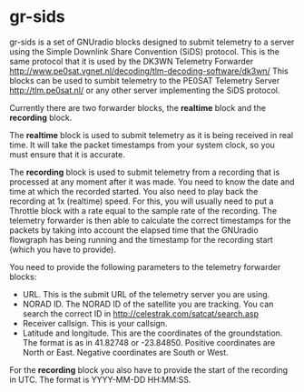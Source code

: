 # gr-sids
gr-sids is a set of GNUradio blocks designed to submit telemetry to a
server using the Simple Downlink Share Convention (SiDS) protocol. This is the
same protocol that it is used by the DK3WN Telemetry Forwarder
http://www.pe0sat.vgnet.nl/decoding/tlm-decoding-software/dk3wn/
This blocks can be used to sumbit telemetry to the PE0SAT Telemetry Server
http://tlm.pe0sat.nl/
or any other server implementing the SiDS protocol.

Currently there are two forwarder blocks, the **realtime** block and the
**recording** block.

The **realtime** block is used to submit telemetry as it is being received in
real time. It will take the packet timestamps from your system clock, so you
must ensure that it is accurate.

The **recording** block is used to submit telemetry from a recording that is
processed at any moment after it was made. You need to know the date and time at
which the recorded started. You also need to play back the recording at 1x
(realtime) speed. For this, you will usually need to put a Throttle block with a
rate equal to the sample rate of the recording. The telemetry forwarder is then
able to calculate the correct timestamps for the packets by taking into account
the elapsed time that the GNUradio flowgraph has being running and the timestamp
for the recording start (which you have to provide).

You need to provide the following parameters to the telemetry forwarder blocks:

  * URL. This is the submit URL of the telemetry server you are using.
  * NORAD ID. The NORAD ID of the satellite you are tracking. You can search the
    correct ID in http://celestrak.com/satcat/search.asp
  * Receiver callsign. This is your callsign.
  * Latitude and longitude. This are the coordinates of the groundstation. The
    format is as in 41.82748 or -23.84850. Positive coordinates are North or
    East. Negative coordinates are South or West.

For the **recording** block you also have to provide the start of the recording
in UTC. The format is YYYY-MM-DD HH:MM:SS.


